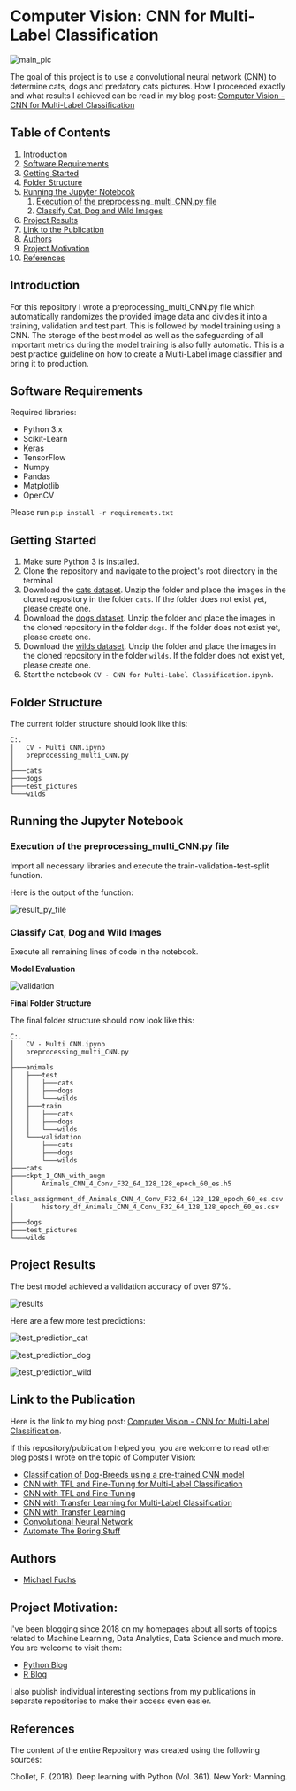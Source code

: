 
# Computer Vision: CNN for Multi-Label Classification

![main_pic](images/main_pic.png)

The goal of this project is to use a convolutional neural network (CNN) to determine cats, dogs and predatory cats pictures. 
How I proceeded exactly and what results I achieved can be read in my blog post: [Computer Vision - CNN for Multi-Label Classification](https://michael-fuchs-python.netlify.app/2021/01/15/computer-vision-cnn-for-multi-label-classification/)


## Table of Contents
1. [Introduction](#introduction)
2. [Software Requirements](#software_requirements)
3. [Getting Started](#getting_started)
4. [Folder Structure](#folder_structure)
5. [Running the Jupyter Notebook](#running_jpynb)
    1. [Execution of the preprocessing_multi_CNN.py file](#running_preprocessing)
    2. [Classify Cat, Dog and Wild Images](#classify_cat_dog_wild_images)
6. [Project Results](#project_results)
7. [Link to the Publication](#links)   
8. [Authors](#authors)
9. [Project Motivation](#motivation)
10. [References](#references)




<a name="introduction"></a>

## Introduction

For this repository I wrote a preprocessing_multi_CNN.py file which automatically randomizes the provided image data and divides it into a training, validation and test part. 
This is followed by model training using a CNN. 
The storage of the best model as well as the safeguarding of all important metrics during the model training is also fully automatic. 
This is a best practice guideline on how to create a Multi-Label image classifier and bring it to production. 


<a name="software_requirements"></a>

## Software Requirements

Required libraries:

+ Python 3.x
+ Scikit-Learn
+ Keras
+ TensorFlow
+ Numpy
+ Pandas
+ Matplotlib
+ OpenCV

Please run ```pip install -r requirements.txt```



<a name="getting_started"></a>

## Getting Started

1. Make sure Python 3 is installed.
2. Clone the repository and navigate to the project's root directory in the terminal
3. Download the [cats dataset](https://github.com/MFuchs1989/Datasets-and-Miscellaneous/tree/main/datasets/Computer%20Vision/CNN%20for%20Multi%20Label%20Classification/cats). Unzip the folder and place the images in the cloned repository in the folder ```cats```. If the folder does not exist yet, please create one. 
4. Download the [dogs dataset](https://github.com/MFuchs1989/Datasets-and-Miscellaneous/tree/main/datasets/Computer%20Vision/CNN%20for%20Multi%20Label%20Classification/dogs). Unzip the folder and place the images in the cloned repository in the folder ```dogs```. If the folder does not exist yet, please create one. 
5. Download the [wilds dataset](https://github.com/MFuchs1989/Datasets-and-Miscellaneous/tree/main/datasets/Computer%20Vision/CNN%20for%20Multi%20Label%20Classification/wilds). Unzip the folder and place the images in the cloned repository in the folder ```wilds```. If the folder does not exist yet, please create one. 
6. Start the notebook ```CV - CNN for Multi-Label Classification.ipynb```.



<a name="folder_structure"></a>

## Folder Structure

The current folder structure should look like this:

```
C:.
│   CV - Multi CNN.ipynb
│   preprocessing_multi_CNN.py
│
├───cats
├───dogs
├───test_pictures
└───wilds
```


<a name="running_jpynb"></a>

## Running the Jupyter Notebook


<a name="running_preprocessing"></a>

### Execution of the preprocessing_multi_CNN.py file

Import all necessary libraries and execute the train-validation-test-split function.

Here is the output of the function:

![result_py_file](images/result_py_file.png)


<a name="classify_cat_dog_wild_images"></a>

### Classify Cat, Dog and Wild Images

Execute all remaining lines of code in the notebook.


**Model Evaluation**

![validation](images/validation.png)



**Final Folder Structure**

The final folder structure should now look like this:

```
C:.
│   CV - Multi CNN.ipynb
│   preprocessing_multi_CNN.py
│
├───animals
│   ├───test
│   │   ├───cats
│   │   ├───dogs
│   │   └───wilds
│   ├───train
│   │   ├───cats
│   │   ├───dogs
│   │   └───wilds
│   └───validation
│       ├───cats
│       ├───dogs
│       └───wilds
├───cats
├───ckpt_1_CNN_with_augm
│       Animals_CNN_4_Conv_F32_64_128_128_epoch_60_es.h5
│       class_assignment_df_Animals_CNN_4_Conv_F32_64_128_128_epoch_60_es.csv
│       history_df_Animals_CNN_4_Conv_F32_64_128_128_epoch_60_es.csv
│
├───dogs
├───test_pictures
└───wilds
```


<a name="project_results"></a>

## Project Results

The best model achieved a validation accuracy of over 97%.

![results](images/results.png)


Here are a few more test predictions:


![test_prediction_cat](images/test_prediction_cat.png)

![test_prediction_dog](images/test_prediction_dog.png)

![test_prediction_wild](images/test_prediction_wild.png)


<a name="links"></a>

## Link to the Publication

Here is the link to my blog post: [Computer Vision - CNN for Multi-Label Classification](https://michael-fuchs-python.netlify.app/2021/01/15/computer-vision-cnn-for-multi-label-classification/).

If this repository/publication helped you, you are welcome to read other blog posts I wrote on the topic of Computer Vision:

+ [Classification of Dog-Breeds using a pre-trained CNN model](https://michael-fuchs-python.netlify.app/2021/01/27/classification-of-dog-breeds-using-a-pre-trained-cnn-model/)
+ [CNN with TFL and Fine-Tuning for Multi-Label Classification](https://michael-fuchs-python.netlify.app/2021/01/24/cv-cnn-with-tfl-and-fine-tuning-for-multi-label-classification/)
+ [CNN with TFL and Fine-Tuning](https://michael-fuchs-python.netlify.app/2021/01/22/cv-cnn-with-tfl-and-fine-tuning/)
+ [CNN with Transfer Learning for Multi-Label Classification](https://michael-fuchs-python.netlify.app/2021/01/19/cv-cnn-with-transfer-learning-for-multi-label-classification/)
+ [CNN with Transfer Learning](https://michael-fuchs-python.netlify.app/2021/01/17/computer-vision-cnn-with-transfer-learning/)
+ [Convolutional Neural Network](https://michael-fuchs-python.netlify.app/2021/01/08/computer-vision-convolutional-neural-network/)
+ [Automate The Boring Stuff](https://michael-fuchs-python.netlify.app/2021/01/01/computer-vision-automate-the-boring-stuff/)


<a name="authors"></a>

## Authors

+ [Michael Fuchs](https://github.com/MFuchs1989)

<a name="motivation"></a>

## Project Motivation: 

I've been blogging since 2018 on my homepages about all sorts of topics related to Machine Learning, Data Analytics, Data Science and much more.
You are welcome to visit them:

+ [Python Blog](https://michael-fuchs-python.netlify.app/)
+ [R Blog](https://michael-fuchs.netlify.app/)

I also publish individual interesting sections from my publications in separate repositories to make their access even easier. 


<a name="references"></a>

## References

The content of the entire Repository was created using the following sources:

Chollet, F. (2018). Deep learning with Python (Vol. 361). New York: Manning.
